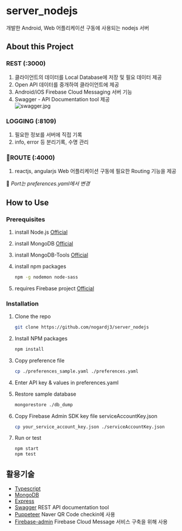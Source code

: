 # server_nodejs

개발한 Android, Web 어플리케이션 구동에 사용되는 nodejs 서버

## About this Project

### REST (:3000)

1. 클라이언트의 데이터를 Local Database에 저장 및 필요 데이터 제공
2. Open API 데이터를 중개하여 클라이언트에 제공
3. Android/iOS Firebase Cloud Messaging 서버 기능
4. Swagger - API Documentation tool 제공  
   ![swagger.jpg](https://github.com/nogardj3/server_nodejs/blob/main/screenshots/swagger.png?raw=true)

### LOGGING (:8109)

1. 필요한 정보를 서버에 직접 기록
2. info, error 등 분리기록, 수명 관리

### 🚧ROUTE (:4000)

1. reactjs, angularjs Web 어플리케이션 구동에 필요한 Routing 기능을 제공

📢 _Port는 preferences.yaml에서 변경_

## How to Use

### Prerequisites

1. install Node.js [Official](https://nodejs.org/ko/download/)
2. install MongoDB [Official](https://docs.mongodb.com/manual/installation/)
3. install MongoDB-Tools [Official](https://docs.mongodb.com/database-tools/installation/installation/)
4. install npm packages

    ```sh
    npm -g nodemon node-sass
    ```

5. requires Firebase project [Official](https://console.firebase.google.com/?hl=ko)

### Installation

1. Clone the repo

    ```sh
    git clone https://github.com/nogardj3/server_nodejs
    ```

2. Install NPM packages

    ```sh
    npm install
    ```

3. Copy preference file

    ```sh
    cp ./preferences_sample.yaml ./preferences.yaml
    ```

4. Enter API key & values in preferences.yaml
5. Restore sample database

    ```sh
    mongorestore ./db_dump
    ```

6. Copy Firebase Admin SDK key file serviceAccountKey.json

    ```sh
    cp your_service_account_key.json ./serviceAccountKey.json
    ```

7. Run or test

    ```sh
    npm start
    npm test
    ```

## 활용기술

-   [Typescript](https://www.typescriptlang.org/)
-   [MongoDB](https://www.mongodb.com/)
-   [Express](https://expressjs.com/ko/)
-   [Swagger](https://swagger.io/) REST API documentation tool
-   [Puppeteer](https://github.com/puppeteer/puppeteer) Naver QR Code checkin에 사용
-   [Firebase-admin](https://console.firebase.google.com/?hl=ko) Firebase Cloud Message 서비스 구축을 위해 사용

